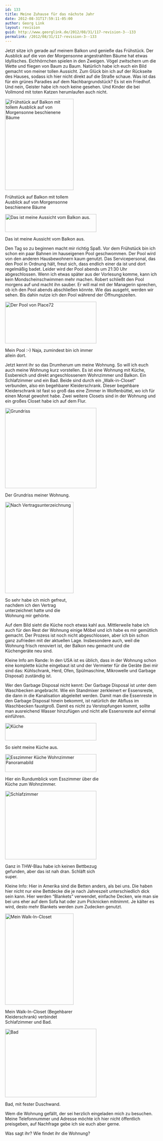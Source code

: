 ```yaml
---
id: 133
title: Meine Zuhause für das nächste Jahr
date: 2012-08-31T17:59:11-05:00
author: Georg Link
layout: revision
guid: http://www.georglink.de/2012/08/31/117-revision-3--133
permalink: /2012/08/31/117-revision-3--133
---
```

Jetzt sitze ich gerade auf meinem Balkon und genieße das Frühstück. Der Ausblick auf die von der Morgensonne angestrahlten Bäume hat etwas Idyllisches. Eichhörnchen spielen in den Zweigen. Vögel zwitschern um die Wette und fliegen von Baum zu Baum. Natürlich habe ich euch ein Bild gemacht von meiner tollen Aussicht. Zum Glück bin ich auf der Rückseite des Hauses, sodass ich hier nicht direkt auf die Straße schaue. Was ist das für ein grünes Paradies auf dem Nachbargrundstück? Es ist ein Friedhof. Und nein, Geister habe ich noch keine gesehen. Und Kinder die bei Vollmond mit toten Katzen herumlaufen auch nicht.

<div id="attachment_121" style="width: 235px" class="wp-caption aligncenter">
  <a href="http://www.georglink.de/?attachment_id=121" rel="attachment wp-att-121"><img aria-describedby="caption-attachment-121" loading="lazy" class="size-medium wp-image-121" title="Frühstück auf Balkon" src="http://www.georglink.de/media/2012/08/IMG_20120830_090142_1-225x300.png" alt="Frühstück auf Balkon mit tollem Ausblick auf von Morgensonne beschienene Bäume" width="225" height="300" srcset="http://www.georglink.de/media/2012/08/IMG_20120830_090142_1-225x300.png 225w, http://www.georglink.de/media/2012/08/IMG_20120830_090142_1.png 486w" sizes="(max-width: 225px) 100vw, 225px" /></a>
  
  <p id="caption-attachment-121" class="wp-caption-text">
    Frühstück auf Balkon mit tollem Ausblick auf von Morgensonne beschienene Bäume
  </p>
</div>

<div id="attachment_122" style="width: 310px" class="wp-caption aligncenter">
  <a href="http://www.georglink.de/?attachment_id=122" rel="attachment wp-att-122"><img aria-describedby="caption-attachment-122" loading="lazy" class="size-medium wp-image-122" title="Aussicht von Balkon" src="http://www.georglink.de/media/2012/08/PANO_20120830_090501-300x59.jpg" alt="Das ist meine Aussicht vom Balkon aus." width="300" height="59" srcset="http://www.georglink.de/media/2012/08/PANO_20120830_090501-300x59.jpg 300w, http://www.georglink.de/media/2012/08/PANO_20120830_090501-1024x203.jpg 1024w" sizes="(max-width: 300px) 100vw, 300px" /></a>
  
  <p id="caption-attachment-122" class="wp-caption-text">
    Das ist meine Aussicht vom Balkon aus.
  </p>
</div>

Den Tag so zu beginnen macht mir richtig Spaß. Vor dem Frühstück bin ich schon ein paar Bahnen im hauseigenen Pool geschwommen. Der Pool wird von den anderen Hausbewohnern kaum genutzt. Das Servicepersonal, das den Pool in Ordnung hält, freut sich, dass endlich einer da ist und dort regelmäßig badet. Leider wird der Pool abends um 21:30 Uhr abgeschlossen. Wenn ich etwas später aus der Vorlesung komme, kann ich kein Mondscheinschwimmen mehr machen. Robert schließt den Pool morgens auf und macht ihn sauber. Er will mal mit der Managerin sprechen, ob ich den Pool abends abschließen könnte. Wie das ausgeht, werden wir sehen. Bis dahin nutze ich den Pool während der Öffnungszeiten.

<div id="attachment_123" style="width: 310px" class="wp-caption aligncenter">
  <a href="http://www.georglink.de/?attachment_id=123" rel="attachment wp-att-123"><img aria-describedby="caption-attachment-123" loading="lazy" class="size-medium wp-image-123" title="Pool von Place72" src="http://www.georglink.de/media/2012/08/PANO_20120830_142106-300x137.jpg" alt="Der Pool von Place72" width="300" height="137" srcset="http://www.georglink.de/media/2012/08/PANO_20120830_142106-300x137.jpg 300w, http://www.georglink.de/media/2012/08/PANO_20120830_142106.jpg 992w" sizes="(max-width: 300px) 100vw, 300px" /></a>
  
  <p id="caption-attachment-123" class="wp-caption-text">
    Mein Pool :-) Naja, zumindest bin ich immer allein dort.
  </p>
</div>

Jetzt kennt ihr so das Drumherum um meine Wohnung. So will ich euch auch meine Wohnung kurz vorstellen. Es ist eine Wohnung mit Küche, Essbereich und direkt angeschlossenem Wohnzimmer und Balkon. Ein Schlafzimmer und ein Bad. Beide sind durch ein „Walk-in-Closet“ verbunden, also ein begehbarer Kleiderschrank. Dieser begehbare Kleiderschrank ist fast so groß das eine Zimmer in Wolfenbüttel, wo ich für einen Monat gewohnt habe. Zwei weitere Closets sind in der Wohnung und ein großes Closet habe ich auf dem Flur.

<div id="attachment_124" style="width: 310px" class="wp-caption aligncenter">
  <a href="http://www.georglink.de/?attachment_id=124" rel="attachment wp-att-124"><img aria-describedby="caption-attachment-124" loading="lazy" class="size-medium wp-image-124" title="Grundriss" src="http://www.georglink.de/media/2012/08/Grundriss-300x264.png" alt="Grundriss" width="300" height="264" srcset="http://www.georglink.de/media/2012/08/Grundriss-300x264.png 300w, http://www.georglink.de/media/2012/08/Grundriss.png 678w" sizes="(max-width: 300px) 100vw, 300px" /></a>
  
  <p id="caption-attachment-124" class="wp-caption-text">
    Der Grundriss meiner Wohnung.
  </p>
</div>

<div id="attachment_130" style="width: 235px" class="wp-caption aligncenter">
  <a href="http://www.georglink.de/?attachment_id=130" rel="attachment wp-att-130"><img aria-describedby="caption-attachment-130" loading="lazy" class="size-medium wp-image-130" title="Vertragunterzeichnet" src="http://www.georglink.de/media/2012/08/Vertragunterzeichnet-225x300.jpg" alt="Nach Vertragsunterzeichnung" width="225" height="300" srcset="http://www.georglink.de/media/2012/08/Vertragunterzeichnet-225x300.jpg 225w, http://www.georglink.de/media/2012/08/Vertragunterzeichnet.jpg 486w" sizes="(max-width: 225px) 100vw, 225px" /></a>
  
  <p id="caption-attachment-130" class="wp-caption-text">
    So sehr habe ich mich gefreut, nachdem ich den Vertrag unterzeichnet hatte und die Wohnung mir gehörte.
  </p>
</div>

Auf dem Bild sieht die Küche noch etwas kahl aus. Mittlerweile habe ich auch für den Rest der Wohnung einige Möbel und ich habe es mir gemütlich gemacht. Der Prozess ist noch nicht abgeschlossen, aber ich bin schon ganz zufrieden mit der aktuellen Lage. Insbesondere auch, weil die Wohnung frisch renoviert ist, der Balkon neu gemacht und die Küchengeräte neu sind.

Kleine Info am Rande: In den USA ist es üblich, dass in der Wohnung schon eine komplette küche eingebaut ist und der Vermieter für die Geräte (bei mir sind das: Kühlschrank, Herd, Ofen, Spülmaschine, Mikrowelle und Garbage Disposal) zuständig ist.

Wer den Garbage Disposal nicht kennt: Der Garbage Disposal ist unter dem Waschbecken angebracht. Wie ein Standmixer zerkleinert er Essensreste, die dann in die Kanalisation abgeleitet werden. Damit man die Essenreste in den Garbage Disposal hinein bekommt, ist natürlich der Abfluss im Waschbecken faustgroß. Damit es nicht zu Verstopfungen kommt, sollte man ausreichend Wasser hinzufügen und nicht alle Essensreste auf einmal einführen.

<div id="attachment_128" style="width: 310px" class="wp-caption aligncenter">
  <a href="http://www.georglink.de/?attachment_id=128" rel="attachment wp-att-128"><img aria-describedby="caption-attachment-128" loading="lazy" class="size-medium wp-image-128" title="Küche" src="http://www.georglink.de/media/2012/08/Küche2-300x57.jpg" alt="Küche" width="300" height="57" srcset="http://www.georglink.de/media/2012/08/Küche2-300x57.jpg 300w, http://www.georglink.de/media/2012/08/Küche2-1024x196.jpg 1024w" sizes="(max-width: 300px) 100vw, 300px" /></a>
  
  <p id="caption-attachment-128" class="wp-caption-text">
    So sieht meine Küche aus.
  </p>
</div>

<div id="attachment_127" style="width: 310px" class="wp-caption aligncenter">
  <a href="http://www.georglink.de/?attachment_id=127" rel="attachment wp-att-127"><img aria-describedby="caption-attachment-127" loading="lazy" class="size-medium wp-image-127" title="Esszimmer-Küche-Wohnzimmer" src="http://www.georglink.de/media/2012/08/Esszimmer-Küche-Wohnzimmer-300x59.jpg" alt="Esszimmer Küche Wohnzimmer Panoramabild" width="300" height="59" srcset="http://www.georglink.de/media/2012/08/Esszimmer-Küche-Wohnzimmer-300x59.jpg 300w, http://www.georglink.de/media/2012/08/Esszimmer-Küche-Wohnzimmer-1024x202.jpg 1024w" sizes="(max-width: 300px) 100vw, 300px" /></a>
  
  <p id="caption-attachment-127" class="wp-caption-text">
    Hier ein Rundumblick vom Esszimmer über die Küche zum Wohnzimmer.
  </p>
</div>

<div id="attachment_129" style="width: 310px" class="wp-caption aligncenter">
  <a href="http://www.georglink.de/?attachment_id=129" rel="attachment wp-att-129"><img aria-describedby="caption-attachment-129" loading="lazy" class="size-medium wp-image-129" title="Schlafzimmer" src="http://www.georglink.de/media/2012/08/Schlafzimmer-300x225.jpg" alt="Schlafzimmer" width="300" height="225" srcset="http://www.georglink.de/media/2012/08/Schlafzimmer-300x225.jpg 300w, http://www.georglink.de/media/2012/08/Schlafzimmer.jpg 648w" sizes="(max-width: 300px) 100vw, 300px" /></a>
  
  <p id="caption-attachment-129" class="wp-caption-text">
    Ganz in THW-Blau habe ich keinen Bettbezug gefunden, aber das ist nah dran. Schläft sich super.
  </p>
</div>

Kleine Info: Hier in Amerika sind die Betten anders, als bei uns. Die haben hier nicht nur eine Bettdecke die je nach Jahreszeit unterschiedlich dick sein kann. Hier werden &#8220;Blankets&#8221; verwendet, einfache Decken, wie man sie bei uns eher auf dem Sofa hat oder zum Picknicken mitnimmt. Je kälter es wird, desto mehr Blankets werden zum Zudecken genutzt.

<div id="attachment_125" style="width: 235px" class="wp-caption aligncenter">
  <a href="http://www.georglink.de/?attachment_id=125" rel="attachment wp-att-125"><img aria-describedby="caption-attachment-125" loading="lazy" class="size-medium wp-image-125" title="Walk-In-Closet" src="http://www.georglink.de/media/2012/08/Walk-in-Closet-225x300.jpg" alt="Mein Walk-In-Closet" width="225" height="300" srcset="http://www.georglink.de/media/2012/08/Walk-in-Closet-225x300.jpg 225w, http://www.georglink.de/media/2012/08/Walk-in-Closet.jpg 486w" sizes="(max-width: 225px) 100vw, 225px" /></a>
  
  <p id="caption-attachment-125" class="wp-caption-text">
    Mein Walk-In-Closet (Begehbarer Kleiderschrank) verbindet Schlafzimmer und Bad.
  </p>
</div>

<div id="attachment_126" style="width: 310px" class="wp-caption aligncenter">
  <a href="http://www.georglink.de/?attachment_id=126" rel="attachment wp-att-126"><img aria-describedby="caption-attachment-126" loading="lazy" class="size-medium wp-image-126" title="Bad" src="http://www.georglink.de/media/2012/08/Bad-300x225.jpg" alt="Bad" width="300" height="225" srcset="http://www.georglink.de/media/2012/08/Bad-300x225.jpg 300w, http://www.georglink.de/media/2012/08/Bad.jpg 648w" sizes="(max-width: 300px) 100vw, 300px" /></a>
  
  <p id="caption-attachment-126" class="wp-caption-text">
    Bad, mit fester Duschwand.
  </p>
</div>

Wem die Wohnung gefällt, der sei herzlich eingeladen mich zu besuchen. Meine Telefonnummer und Adresse möchte ich hier nicht öffentlich preisgeben, auf Nachfrage gebe ich sie euch aber gerne.

Was sagt ihr? Wie findet ihr die Wohnung?